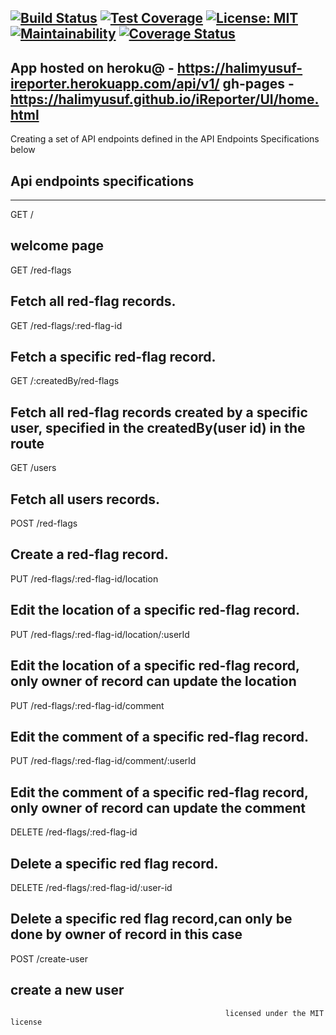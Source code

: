 [![Build Status](https://travis-ci.com/halimyusuf/iReporter.svg?branch=api)](https://travis-ci.com/halimyusuf/iReporter)
[![Test Coverage](https://api.codeclimate.com/v1/badges/11f94a45c7190f019292/test_coverage)](https://codeclimate.com/github/halimyusuf/iReporter/test_coverage)
[![License: MIT](https://img.shields.io/badge/License-MIT-yellow.svg)](https://opensource.org/licenses/MIT)
[![Maintainability](https://api.codeclimate.com/v1/badges/11f94a45c7190f019292/maintainability)](https://codeclimate.com/github/halimyusuf/iReporter/maintainability)
[![Coverage Status](https://coveralls.io/repos/github/halimyusuf/iReporter/badge.svg?branch=api)](https://coveralls.io/github/halimyusuf/iReporter?branch=api)
--------------------------------------------------------------------------------------------------------------
App hosted on heroku@ - https://halimyusuf-ireporter.herokuapp.com/api/v1/
gh-pages - https://halimyusuf.github.io/iReporter/UI/home.html
---------------------------------------------------------------------------------------------------------
Creating a set of API endpoints defined in the API Endpoints Specifications below

Api endpoints specifications
---------------------------------------------------------------------------------------------------------
------------------------------------------------------------------------
GET /

welcome page
---------------------------------------------------------------------------------
GET /red-flags

Fetch all red-flag records.
-------------------------------------------
GET /red-flags/:red-flag-id
  
Fetch a specific red-flag record.
----------------------------------------------------------------------
GET /:createdBy/red-flags
  
Fetch all red-flag records created by a specific user, specified in the createdBy(user id) in the route
-------------------------------------------------------------------------------
GET /users

Fetch all users records.
-------------------------------
POST /red-flags

Create a red-flag record.
---------------------------------------------
PUT /red-flags/:red-flag-id/location
  
Edit the location of a specific red-flag record.
---------------------------------------------------------- 
PUT /red-flags/:red-flag-id/location/:userId 
  
Edit the location of a specific red-flag record, only owner of record can update the location
----------------------------------------------------------
PUT /red-flags/:red-flag-id/comment
  
Edit the comment of a specific red-flag record.
---------------------------------------------------------- 
PUT /red-flags/:red-flag-id/comment/:userId 
  
Edit the comment of a specific red-flag record, only owner of record can update the comment
----------------------------------------------------------
DELETE /red-flags/:red-flag-id
  
Delete a specific red flag record.
-------------------------------------------------
DELETE /red-flags/:red-flag-id/:user-id
  
Delete a specific red flag record,can only be done by owner of record in this case
-------------------------------------------------
POST /create-user

create a new user 
--------------------------------------------------------------------  

  
                                                    licensed under the MIT license
